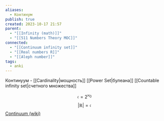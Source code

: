 ```yaml
---
aliases:
  - Континум
publish: true
created: 2023-10-17 21:57
parent:
  - "[[Infinity (math)]]"
  - "[[511 Numbers Theory MOC]]"
connected:
  - "[[Continuum infinity set]]"
  - "[[Real numbers R]]"
  - "[[Aleph number]]"
tags:
  - anki
---
```

Континуум - [[Cardinality|мощность]] [[Power Set|булеана]] [[Countable infinity set|счетного множества]] 

$$
\mathfrak{c}=2^{\aleph_0}
$$
$$
|\mathbb{R}|=\mathfrak{c}
$$
[Continuum (wiki)](https://en.wikipedia.org/wiki/Continuum_(set_theory))

